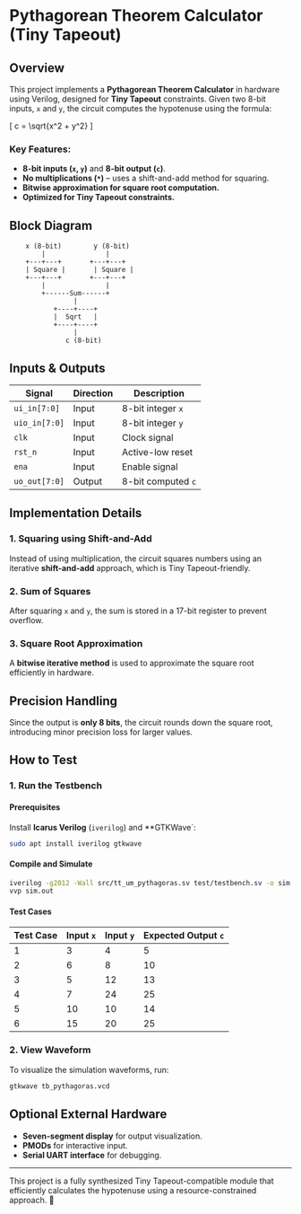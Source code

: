 # Pythagorean Theorem Calculator (Tiny Tapeout)

## Overview
This project implements a **Pythagorean Theorem Calculator** in hardware using Verilog, designed for **Tiny Tapeout** constraints. Given two 8-bit inputs, `x` and `y`, the circuit computes the hypotenuse using the formula:

\[ c = \sqrt{x^2 + y^2} \]

### **Key Features:**
- **8-bit inputs (`x`, `y`)** and **8-bit output (`c`)**.
- **No multiplications (`*`)** – uses a shift-and-add method for squaring.
- **Bitwise approximation for square root computation.**
- **Optimized for Tiny Tapeout constraints.**

## **Block Diagram**

```plaintext
    x (8-bit)        y (8-bit)
        |               |
    +---+---+       +---+---+
    | Square |       | Square |
    +---+---+       +---+---+
        |               |
        +------Sum------+
                |
           +----+----+
           |  Sqrt   |
           +----+----+
                |
              c (8-bit)
```

## **Inputs & Outputs**
| Signal  | Direction | Description |
|---------|-----------|-------------|
| `ui_in[7:0]`  | Input  | 8-bit integer `x` |
| `uio_in[7:0]` | Input  | 8-bit integer `y` |
| `clk` | Input | Clock signal |
| `rst_n` | Input | Active-low reset |
| `ena` | Input | Enable signal |
| `uo_out[7:0]` | Output | 8-bit computed `c` |

## **Implementation Details**
### **1. Squaring using Shift-and-Add**
Instead of using multiplication, the circuit squares numbers using an iterative **shift-and-add** approach, which is Tiny Tapeout-friendly.

### **2. Sum of Squares**
After squaring `x` and `y`, the sum is stored in a 17-bit register to prevent overflow.

### **3. Square Root Approximation**
A **bitwise iterative method** is used to approximate the square root efficiently in hardware.

## **Precision Handling**
Since the output is **only 8 bits**, the circuit rounds down the square root, introducing minor precision loss for larger values.

## **How to Test**
### **1. Run the Testbench**
#### **Prerequisites**
Install **Icarus Verilog** (`iverilog`) and **GTKWave`:
```sh
sudo apt install iverilog gtkwave
```

#### **Compile and Simulate**
```sh
iverilog -g2012 -Wall src/tt_um_pythagoras.sv test/testbench.sv -o sim.out
vvp sim.out
```

#### **Test Cases**
| Test Case | Input `x` | Input `y` | Expected Output `c` |
|-----------|----------|----------|----------------|
| 1         | 3        | 4        | 5              |
| 2         | 6        | 8        | 10             |
| 3         | 5        | 12       | 13             |
| 4         | 7        | 24       | 25             |
| 5         | 10       | 10       | 14             |
| 6         | 15       | 20       | 25             |

### **2. View Waveform**
To visualize the simulation waveforms, run:
```sh
gtkwave tb_pythagoras.vcd
```

## **Optional External Hardware**
- **Seven-segment display** for output visualization.
- **PMODs** for interactive input.
- **Serial UART interface** for debugging.

---
This project is a fully synthesized Tiny Tapeout-compatible module that efficiently calculates the hypotenuse using a resource-constrained approach. 🚀


